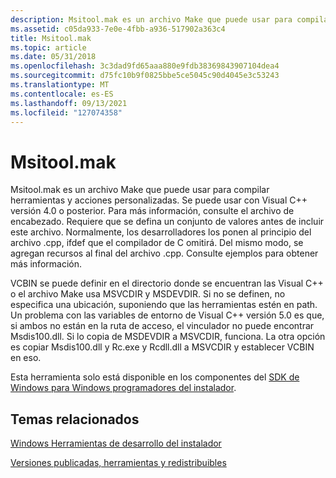 ```yaml
---
description: Msitool.mak es un archivo Make que puede usar para compilar herramientas y acciones personalizadas.
ms.assetid: c05da933-7e0e-4fbb-a936-517902a363c4
title: Msitool.mak
ms.topic: article
ms.date: 05/31/2018
ms.openlocfilehash: 3c3dad9fd65aaa880e9fdb38369843907104dea4
ms.sourcegitcommit: d75fc10b9f0825bbe5ce5045c90d4045e3c53243
ms.translationtype: MT
ms.contentlocale: es-ES
ms.lasthandoff: 09/13/2021
ms.locfileid: "127074358"
---
```

# <a name="msitoolmak"></a>Msitool.mak

Msitool.mak es un archivo Make que puede usar para compilar herramientas y acciones personalizadas. Se puede usar con Visual C++ versión 4.0 o posterior. Para más información, consulte el archivo de encabezado. Requiere que se defina un conjunto de valores antes de incluir este archivo. Normalmente, los desarrolladores los ponen al principio del archivo .cpp, ifdef que el compilador de C omitirá. Del mismo modo, se agregan recursos al final del archivo .cpp. Consulte ejemplos para obtener más información.

VCBIN se puede definir en el directorio donde se encuentran las Visual C++ o el archivo Make usa MSVCDIR y MSDEVDIR. Si no se definen, no especifica una ubicación, suponiendo que las herramientas estén en path. Un problema con las variables de entorno de Visual C++ versión 5.0 es que, si ambos no están en la ruta de acceso, el vinculador no puede encontrar Msdis100.dll. Si lo copia de MSDEVDIR a MSVCDIR, funciona. La otra opción es copiar Msdis100.dll y Rc.exe y Rcdll.dll a MSVCDIR y establecer VCBIN en eso.

Esta herramienta solo está disponible en los componentes del [SDK de Windows para Windows programadores del instalador](platform-sdk-components-for-windows-installer-developers.md).

## <a name="related-topics"></a>Temas relacionados

<dl> <dt>

[Windows Herramientas de desarrollo del instalador](windows-installer-development-tools.md)
</dt> <dt>

[Versiones publicadas, herramientas y redistribuibles](released-versions-tools-and-redistributables.md)
</dt> </dl>

 

 



